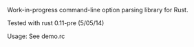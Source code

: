 Work-in-progress command-line option parsing library for Rust.

Tested with rust 0.11-pre (5/05/14)

Usage: See demo.rc
  
